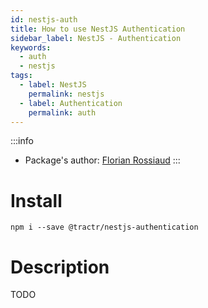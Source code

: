 ```yaml
---
id: nestjs-auth
title: How to use NestJS Authentication
sidebar_label: NestJS - Authentication
keywords: 
  - auth
  - nestjs
tags:
  - label: NestJS
    permalink: nestjs
  - label: Authentication
    permalink: auth
---
```


:::info
- Package's author: [Florian Rossiaud](https://github.com/floross)
:::

# Install

`npm i --save @tractr/nestjs-authentication`

# Description

TODO